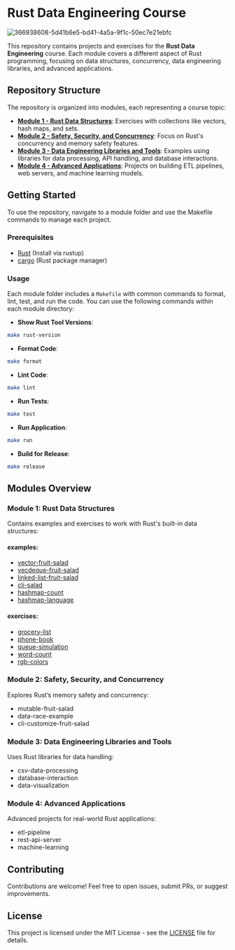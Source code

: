 
# Rust Data Engineering Course
![366938608-5d41b6e5-bd41-4a5a-9f1c-50ec7e21ebfc](https://github.com/user-attachments/assets/44d3f44b-34e4-49da-b177-61182c7f8214)

This repository contains projects and exercises for the **Rust Data Engineering** course. Each module covers a different aspect of Rust programming, focusing on data structures, concurrency, data engineering libraries, and advanced applications.

## Repository Structure

The repository is organized into modules, each representing a course topic:

- **[Module 1 - Rust Data Structures](Module1-Rust-Data-Structures)**: Exercises with collections like vectors, hash maps, and sets.
- **[Module 2 - Safety, Security, and Concurrency](Module2-Safety-Security-Concurrency)**: Focus on Rust's concurrency and memory safety features.
- **[Module 3 - Data Engineering Libraries and Tools](Module3-Data-Engineering-Libraries-Tools)**: Examples using libraries for data processing, API handling, and database interactions.
- **[Module 4 - Advanced Applications](Module4-Advanced-Applications)**: Projects on building ETL pipelines, web servers, and machine learning models.

## Getting Started

To use the repository, navigate to a module folder and use the Makefile commands to manage each project.

### Prerequisites

- [Rust](https://www.rust-lang.org/tools/install) (Install via rustup)
- [cargo](https://doc.rust-lang.org/cargo/) (Rust package manager)

### Usage

Each module folder includes a `Makefile` with common commands to format, lint, test, and run the code. You can use the following commands within each module directory:

- **Show Rust Tool Versions**:
```bash
make rust-version
```
- **Format Code**:
```bash
make format
```
- **Lint Code**:
```bash
make lint
```
- **Run Tests**:
```bash
make test
```
- **Run Application**:
```bash
make run
```
- **Build for Release**:
```bash
make release
```
## Modules Overview

### Module 1: Rust Data Structures
Contains examples and exercises to work with Rust's built-in data structures:
#### examples:
- [vector-fruit-salad](Module1-Rust-Data-Structures/vector-fruit-salad)
- [vecdeque-fruit-salad](Module1-Rust-Data-Structures/vecdeque-fruit-salad)
- [linked-list-fruit-salad](Module1-Rust-Data-Structures/linked-list-fruit-salad)
- [cli-salad](Module1-Rust-Data-Structures/cli-salad)
- [hashmap-count](Module1-Rust-Data-Structures/hashmap-count)
- [hashmap-language](Module1-Rust-Data-Structures/hashmap-language)
#### exercises:
- [grocery-list](Module1-Rust-Data-Structures/exercises/grocery-list)
- [phone-book](Module1-Rust-Data-Structures/exercises/phone-book)
- [queue-simulation](Module1-Rust-Data-Structures/exercises/queue-simulation)
- [word-count](Module1-Rust-Data-Structures/exercises/word-count)
- [rgb-colors](Module1-Rust-Data-Structures/exercises/rgb-colors)

### Module 2: Safety, Security, and Concurrency
Explores Rust’s memory safety and concurrency:

- mutable-fruit-salad
- data-race-example
- cli-customize-fruit-salad

### Module 3: Data Engineering Libraries and Tools
Uses Rust libraries for data handling:

- csv-data-processing
- database-interaction
- data-visualization

### Module 4: Advanced Applications
Advanced projects for real-world Rust applications:

- etl-pipeline
- rest-api-server
- machine-learning

## Contributing

Contributions are welcome! Feel free to open issues, submit PRs, or suggest improvements.

## License

This project is licensed under the MIT License - see the [LICENSE](LICENSE) file for details.
